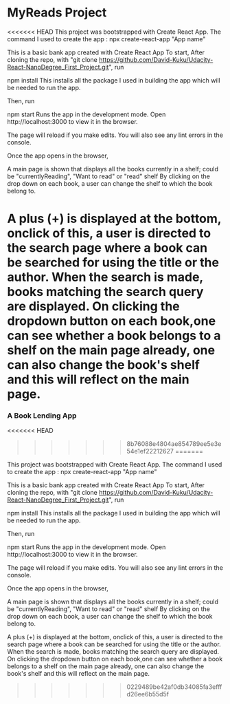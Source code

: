 # MyReads Project

<<<<<<< HEAD
This project was bootstrapped with Create React App. The command I used to create the app : npx create-react-app "App name"

This is a basic bank app created with Create React App
To start, After cloning the repo, with "git clone https://github.com/David-Kuku/Udacity-React-NanoDegree_First_Project.git", run

npm install
This installs all the package I used in building the app which will be needed to run the app.

Then, run

npm start
Runs the app in the development mode. Open http://localhost:3000 to view it in the browser.

The page will reload if you make edits. You will also see any lint errors in the console.

Once the app opens in the browser,

A main page is shown that displays all the books currently in a shelf; could be "currentlyReading", "Want to read" or "read" shelf
By clicking on the drop down on each book, a user can change the shelf to which the book belong to.

A plus (+) is displayed at the bottom, onclick of this, a user is directed to the search page where 
a book can be searched for using the title or the author. 
When the search is made, books matching the search query are displayed. On clicking the dropdown button on each book,one can see
whether a book belongs to a shelf on the main page already, one can also change the book's shelf and this will reflect on the main page.
=======
### A Book Lending App
<<<<<<< HEAD
>>>>>>> 8b76088e4804ae854789ee5e3e54e1ef22212627
=======

This project was bootstrapped with Create React App. The command I used to create the app : npx create-react-app "App name"

This is a basic bank app created with Create React App
To start, After cloning the repo, with "git clone https://github.com/David-Kuku/Udacity-React-NanoDegree_First_Project.git", run

npm install
This installs all the package I used in building the app which will be needed to run the app.

Then, run

npm start
Runs the app in the development mode. Open http://localhost:3000 to view it in the browser.

The page will reload if you make edits. You will also see any lint errors in the console.

Once the app opens in the browser,

A main page is shown that displays all the books currently in a shelf; could be "currentlyReading", "Want to read" or "read" shelf
By clicking on the drop down on each book, a user can change the shelf to which the book belong to.

A plus (+) is displayed at the bottom, onclick of this, a user is directed to the search page where 
a book can be searched for using the title or the author. 
When the search is made, books matching the search query are displayed. On clicking the dropdown button on each book,one can see
whether a book belongs to a shelf on the main page already, one can also change the book's shelf and this will reflect on the main page.
>>>>>>> 0229489be42af0db34085fa3efffd26ee6b55d5f
